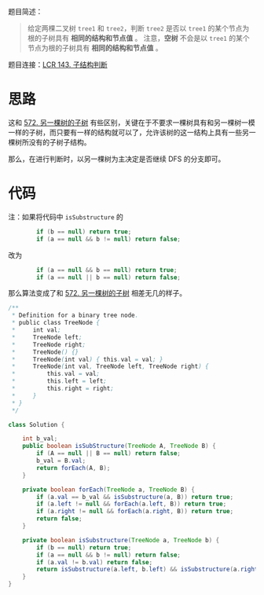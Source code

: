 题目简述：

> 给定两棵二叉树 `tree1` 和 `tree2`，判断 `tree2` 是否以 `tree1` 的某个节点为根的子树具有 **相同的结构和节点值** 。
> 注意，**空树** 不会是以 `tree1` 的某个节点为根的子树具有 **相同的结构和节点值** 。

题目连接：[LCR 143. 子结构判断](https://leetcode.cn/problems/shu-de-zi-jie-gou-lcof/)

# 思路

这和 [572. 另一棵树的子树](https://leetcode.cn/problems/subtree-of-another-tree/) 有些区别，关键在于不要求一棵树具有和另一棵树一模一样的子树，而只要有一样的结构就可以了，允许该树的这一结构上具有一些另一棵树所没有的子树子结构。

那么，在进行判断时，以另一棵树为主决定是否继续 DFS 的分支即可。

# 代码

注：如果将代码中 `isSubstructure` 的

```java
        if (b == null) return true;
        if (a == null && b != null) return false;
```

改为

```java
        if (a == null && b == null) return true;
        if (a == null || b == null) return false;
```

那么算法变成了和 [572. 另一棵树的子树](https://leetcode.cn/problems/subtree-of-another-tree/) 相差无几的样子。

```java
/**
 * Definition for a binary tree node.
 * public class TreeNode {
 *     int val;
 *     TreeNode left;
 *     TreeNode right;
 *     TreeNode() {}
 *     TreeNode(int val) { this.val = val; }
 *     TreeNode(int val, TreeNode left, TreeNode right) {
 *         this.val = val;
 *         this.left = left;
 *         this.right = right;
 *     }
 * }
 */

class Solution {

    int b_val;
    public boolean isSubStructure(TreeNode A, TreeNode B) {
        if (A == null || B == null) return false;
        b_val = B.val;
        return forEach(A, B);
    }

    private boolean forEach(TreeNode a, TreeNode B) {
        if (a.val == b_val && isSubstructure(a, B)) return true;
        if (a.left != null && forEach(a.left, B)) return true;
        if (a.right != null && forEach(a.right, B)) return true;
        return false;
    }

    private boolean isSubstructure(TreeNode a, TreeNode b) {
        if (b == null) return true;
        if (a == null && b != null) return false;
        if (a.val != b.val) return false;
        return isSubstructure(a.left, b.left) && isSubstructure(a.right, b.right);
    }
}
```
